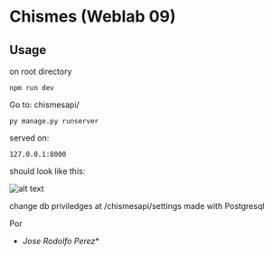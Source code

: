 # Chismes (Weblab 09)

## Usage

on root directory

```
npm run dev
```

Go to: chismesapi/

```
py manage.py runserver
```

served on:

```
127.0.0.1:8000
```
should look like this:

![alt text](https://raw.githubusercontent.com/Josrodjr/weblab09/blob/master/images/functionalities.png)

change db priviledges at /chismesapi/settings
made with Postgresql

Por
* *Jose Rodolfo Perez**